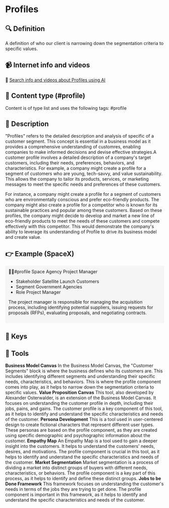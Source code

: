 
# Profiles


## 🔍 Definition
A definition of who our client is narrowing down the segmentation criteria to specific values.


## 📹 Internet info and videos
🤖 [Search info and videos about Profiles using AI](https://www.perplexity.ai/search?q=videos+about+Profiles:+A+definition.+Of+who+our+client+is.+Narrowing+down+the+segmentation+criteria+to+specific+values.
)

## 📰 Content type (#profile)
Content is of type list and uses the following tags: #profile


## 📖 Description
"Profiles" refers to the detailed description and analysis of specific of a customer segment. This concept is essential in a business model as it provides a comprehensive understanding of customres, enabling companies to make informed decisions and devise effective strategies.A customer profile involves a detailed description of a company's target customers, including their needs, preferences, behaviors, and characteristics. For example, a company might create a profile for a segment of customers who are young, tech-savvy, and value sustainability. This allows the company to tailor its products, services, or marketing messages to meet the specific needs and preferences of these customers.

For instance, a company might create a profile for a segment of customers who are environmentally conscious and prefer eco-friendly products. The company might also create a profile for a competitor who is known for its sustainable practices and popular among these customers. Based on these profiles, the company might decide to develop and market a new line of eco-friendly products to meet the needs of these customers and compete effectively with this competitor. This would demonstrate the company's ability to leverage its understanding of Profile to drive its business model and create value.

## 👉 Example (SpaceX)

<div style="background-color: #f5f5f5; padding: 10px;">🙎‍♂️#profile Space Agency Project Manager

* Stakeholder Satellite Launch Customers
* Segment Government Agencies
* Role Project Manager

The project manager is responsible for managing the acquisition process, including identifying potential suppliers, issuing requests for proposals (RFPs), evaluating proposals, and negotiating contracts.
</div>

## 🔑 Keys



## 🧰 Tools
**Business Model Canvas**
In the Business Model Canvas, the "Customer Segments" block is where the business defines who its customers are. This includes identifying different segments and understanding their specific needs, characteristics, and behaviors. This is where the profile component comes into play, as it helps to narrow down the segmentation criteria to specific values.
**Value Proposition Canvas**
This tool, also developed by Alexander Osterwalder, is an extension of the Business Model Canvas. It focuses on understanding the customer profile in depth, including their jobs, pains, and gains. The customer profile is a key component of this tool, as it helps to identify and understand the specific characteristics and needs of the customer.
**Persona Development**
This is a tool used in user-centered design to create fictional characters that represent different user types. These personas are based on the profile component, as they are created using specific demographic and psychographic information about the customer.
**Empathy Map**
An Empathy Map is a tool used to gain a deeper insight into the customers. It helps to understand the customers' needs, desires, and motivations. The profile component is crucial in this tool, as it helps to identify and understand the specific characteristics and needs of the customer.
**Market Segmentation**
Market segmentation is a process of dividing a market into distinct groups of buyers with different needs, characteristics, or behaviors. The profile component is a key part of this process, as it helps to identify and define these distinct groups.
**Jobs to be Done Framework**
This framework focuses on understanding the customer's needs in terms of the jobs they are trying to get done. The profile component is important in this framework, as it helps to identify and understand the specific characteristics and needs of the customer.
